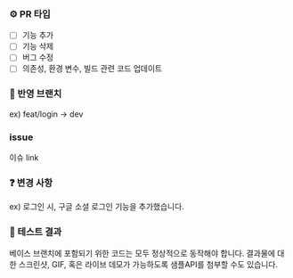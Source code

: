 ### ⚙️ PR 타입
- [ ] 기능 추가
- [ ] 기능 삭제
- [ ] 버그 수정
- [ ] 의존성, 환경 변수, 빌드 관련 코드 업데이트

### 🌳 반영 브랜치
ex) feat/login -> dev

### issue
이슈 link

### ❓ 변경 사항
ex) 로그인 시, 구글 소셜 로그인 기능을 추가했습니다.

### 🧪 테스트 결과
베이스 브랜치에 포함되기 위한 코드는 모두 정상적으로 동작해야 합니다. 
결과물에 대한 스크린샷, GIF, 혹은 라이브 데모가 가능하도록 샘플API를 첨부할 수도 있습니다.
